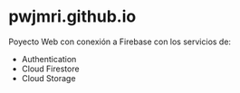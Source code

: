 # pwjmri.github.io
Poyecto Web con conexión a Firebase con los servicios de:
- Authentication
- Cloud Firestore
- Cloud Storage 
